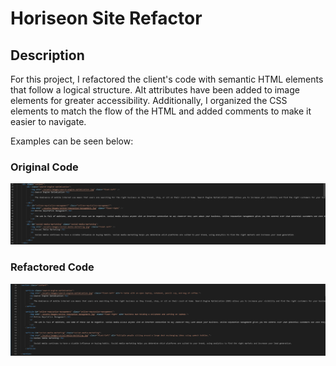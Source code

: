 # Horiseon Site Refactor

## Description

For this project, I refactored the client's code with semantic HTML elements that follow a logical structure. Alt attributes have been added to image elements for greater accessibility. Additionally, I organized the CSS elements to match the flow of the HTML and added comments to make it easier to navigate.  

Examples can be seen below:

### Original Code
![example of the clients code before the refactor](originalCode.png)

### Refactored Code
![example of the clients code after the refactor](refactoredCode.png)